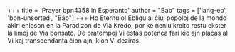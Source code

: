 +++
title = 'Prayer bpn4358 in Esperanto'
author = "Báb"
tags = ['lang-eo', 'bpn-unsorted', "Báb"]
+++
Ho Eternulo! Ebligu al ĉiuj popoloj de la mondo akiri enlason en la Paradizon de Via Kredo, por ke neniu kreito restu ekster la limoj de Via bonŝato. De pratempoj Vi estas potenca fari kio ajn plaĉas al Vi kaj transcendanta ĉion ajn, kion Vi deziras.
